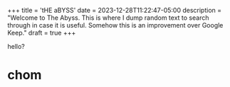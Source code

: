+++
title = 'tHE aBYSS'
date = 2023-12-28T11:22:47-05:00
description = "Welcome to The Abyss. This is where I dump random text to search through in case it is useful. Somehow this is an improvement over Google Keep."
draft = true
+++

hello?
# chom
